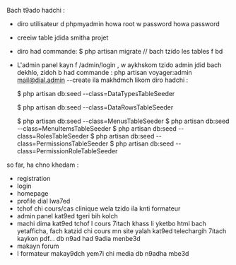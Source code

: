 Bach t9ado hadchi :
  
  - diro utilisateur d phpmyadmin howa root w password howa password
  - creeiw table jdida smitha projet
  - diro had commande:
  $ php artisan migrate // bach tzido les tables f bd
- L'admin panel kayn f /admin/login , w aykhskom tzido admin jdid bach dekhlo, zidoh b had commande : php artisan voyager:admin mail@dial.admin --create
ila makhdmch likom diro hadchi :

  $ php artisan db:seed --class=DataTypesTableSeeder
  
  $ php artisan db:seed --class=DataRowsTableSeeder
  
  $ php artisan db:seed --class=MenusTableSeeder
  $ php artisan db:seed --class=MenuItemsTableSeeder
  $ php artisan db:seed --class=RolesTableSeeder 
  $ php artisan db:seed --class=PermissionsTableSeeder
  $ php artisan db:seed --class=PermissionRoleTableSeeder
  
so far, ha chno khedam :
  - registration
  - login
  - homepage
  - profile dial lwa7ed
  - tchof chi cours/cas clinique wela tzido ila knti formateur
  - admin panel kat9ed tgeri bih kolch
  - machi dima kat9ed tchof l cours 7itach khass li yketbo html bach yetafficha, fach katzid chi cours mn site yalah kat9ed telechargih 7itach kaykon pdf... db n9ad had 9adia menbe3d
  - makayn forum
  - l formateur makay9dch yem7i chi media db n9adha mbe3d 
 
 

